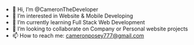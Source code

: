- 👋 Hi, I’m @CameronTheDeveloper
- 👀 I’m interested in Website & Mobile Developing
- 🌱 I’m currently learning Full Stack Web Development
- 💞️ I’m looking to collaborate on Company or Personal website projects
- 📫 How to reach me: cameronposey777@gmail.com

<!---
CameronTheDeveloper/CameronTheDeveloper is a ✨ special ✨ repository because its `README.md` (this file) appears on your GitHub profile.
You can click the Preview link to take a look at your changes.
--->
